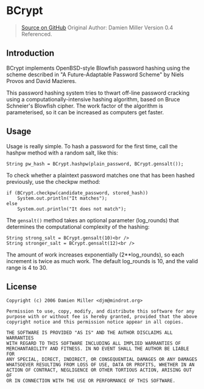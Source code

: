 # BCrypt

> [Source on GitHub](https://github.com/promatik/jBCrypt/blob/master/src/main/java/org/mindrot/BCrypt.java)
> Original Author: Damien Miller
> Version 0.4 Referenced.

## Introduction

BCrypt implements OpenBSD-style Blowfish password hashing
using the scheme described in "A Future-Adaptable Password Scheme" by Niels Provos and David Mazieres.

This password hashing system tries to thwart off-line password cracking using a computationally-intensive hashing
algorithm,
based on Bruce Schneier's Blowfish cipher.
The work factor of the algorithm is parameterised, so it can be increased as computers get faster.

## Usage

Usage is really simple. To hash a password for the first time, call the hashpw method with a random salt, like this:

`String pw_hash = BCrypt.hashpw(plain_password, BCrypt.gensalt()); `

To check whether a plaintext password matches one that has been hashed previously, use the checkpw method:

```
if (BCrypt.checkpw(candidate_password, stored_hash))
    System.out.println("It matches");
else
    System.out.println("It does not match");
```

The `gensalt()` method takes an optional parameter (log_rounds) that determines the computational complexity of the
hashing:

```
String strong_salt = BCrypt.gensalt(10)<br />
String stronger_salt = BCrypt.gensalt(12)<br />
```

The amount of work increases exponentially (2**log_rounds), so each increment is twice as much work.
The default log_rounds is 10, and the valid range is 4 to 30.

## License

```
Copyright (c) 2006 Damien Miller <djm@mindrot.org>

Permission to use, copy, modify, and distribute this software for any
purpose with or without fee is hereby granted, provided that the above
copyright notice and this permission notice appear in all copies.

THE SOFTWARE IS PROVIDED "AS IS" AND THE AUTHOR DISCLAIMS ALL WARRANTIES
WITH REGARD TO THIS SOFTWARE INCLUDING ALL IMPLIED WARRANTIES OF
MERCHANTABILITY AND FITNESS. IN NO EVENT SHALL THE AUTHOR BE LIABLE FOR
ANY SPECIAL, DIRECT, INDIRECT, OR CONSEQUENTIAL DAMAGES OR ANY DAMAGES
WHATSOEVER RESULTING FROM LOSS OF USE, DATA OR PROFITS, WHETHER IN AN
ACTION OF CONTRACT, NEGLIGENCE OR OTHER TORTIOUS ACTION, ARISING OUT OF
OR IN CONNECTION WITH THE USE OR PERFORMANCE OF THIS SOFTWARE.
```